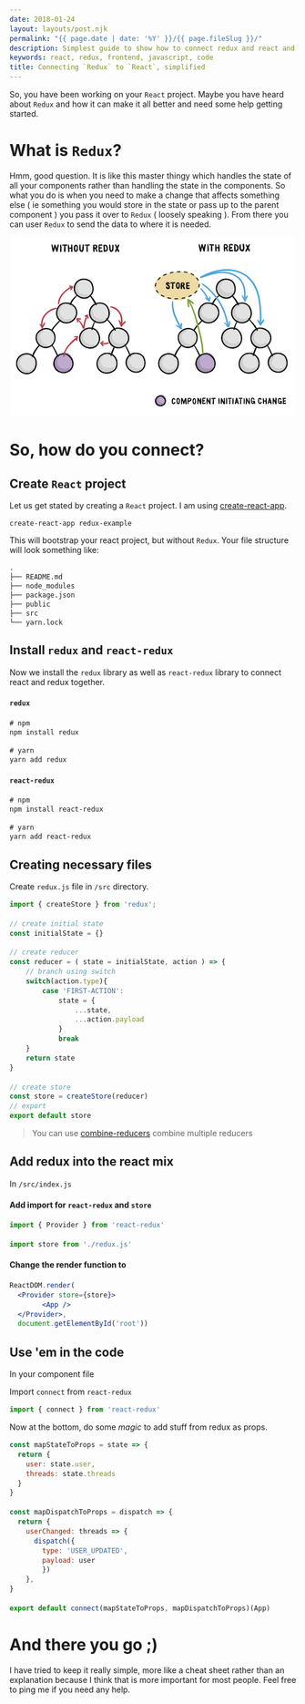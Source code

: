 ```yaml
---
date: 2018-01-24
layout: layouts/post.njk
permalink: "{{ page.date | date: '%Y' }}/{{ page.fileSlug }}/"
description: Simplest guide to show how to connect redux and react and get started
keywords: react, redux, frontend, javascript, code
title: Connecting `Redux` to `React`, simplified
---
```


So, you have been working on your `React` project.
Maybe you have heard about `Redux` and how it can make it all better and need some help getting started.

# What is `Redux`?

Hmm, good question. It is like this master thingy which handles the state of all your components rather than handling the state in the components. So what you do is when you need to make a change that affects something else ( ie something you would store in the state or pass up to the parent component ) you pass it over to `Redux` ( loosely speaking ). From there you can user `Redux` to send the data to where it is needed.

<!-- ![redux flow](/img/redux.png) -->
<div style="text-align:center"><img src ="/img/redux.png" /></div>

# So, how do you connect?

## Create `React` project

Let us get stated by creating a `React` project. I am using [create-react-app](https://github.com/facebookincubator/create-react-app).

```shell
create-react-app redux-example
```

This will bootstrap your react project, but without `Redux`. Your file structure will look something like:

```
.
├── README.md
├── node_modules
├── package.json
├── public
├── src
└── yarn.lock
```

## Install `redux` and `react-redux`

Now we install the `redux` library as well as `react-redux` library to connect react and redux together.

#### `redux`
```shell
# npm
npm install redux

# yarn
yarn add redux
```

#### `react-redux`
```shell
# npm
npm install react-redux

# yarn
yarn add react-redux
```

## Creating necessary files

Create `redux.js` file in `/src` directory.

```js
import { createStore } from 'redux';

// create initial state
const initialState = {}

// create reducer
const reducer = ( state = initialState, action ) => {
    // branch using switch
    switch(action.type){
        case 'FIRST-ACTION':
            state = {
                ...state,
                ...action.payload
            }
            break
    }
    return state
}

// create store
const store = createStore(reducer)
// export
export default store
```

> You can use [combine-reducers](https://redux.js.org/docs/api/combineReducers.html) combine multiple reducers

## Add redux into the react mix

In `/src/index.js`

#### Add import for `react-redux` and `store`
```js
import { Provider } from 'react-redux'

import store from './redux.js'
```

#### Change the render function to

```jsx
ReactDOM.render(
  <Provider store={store}>
	    <App />
  </Provider>,
  document.getElementById('root'))
```

## Use 'em in the code

In your component file

Import `connect` from `react-redux`

```jsx
import { connect } from 'react-redux'
```

Now at the bottom, do some *magic* to add stuff from redux as props.

```js
const mapStateToProps = state => {
  return {
    user: state.user,
    threads: state.threads
  }
}

const mapDispatchToProps = dispatch => {
  return {
    userChanged: threads => {
      dispatch({
        type: 'USER_UPDATED',
        payload: user
        })
    },
}

export default connect(mapStateToProps, mapDispatchToProps)(App)
```

# And there you go ;)

I have tried to keep it really simple, more like a cheat sheet rather than an explanation because I think that is more important for most people.
Feel free to ping me if you need any help.
